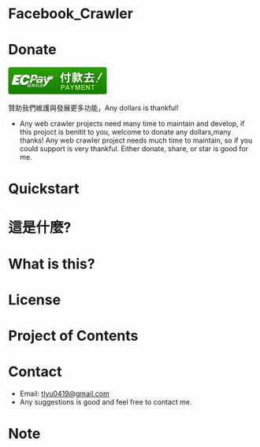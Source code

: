 # Facebook_Crawler

# Donate
[![ecgo.png](./images/ecgo.png)](https://payment.ecpay.com.tw/QuickCollect/PayData?GcM4iJGUeCvhY%2fdFqqQ%2bFAyf3uA10KRo%2fqzP4DWtVcw%3d)

贊助我們維護與發展更多功能，Any dollars is thankful!
- Any web crawler projects need many time to maintain and develop, if this projoct is benitit to you, welcome to donate  any dollars,many thanks!
Any web crawler project needs much time to maintain, so if you could support is very thankful. Either donate, share, or star is good for me. 
# Quickstart

# 這是什麼?

# What is this?

# License

# Project of Contents

# Contact
- Email: tlyu0419@gmail.com
- Any suggestions is good and feel free to contact me.
# Note